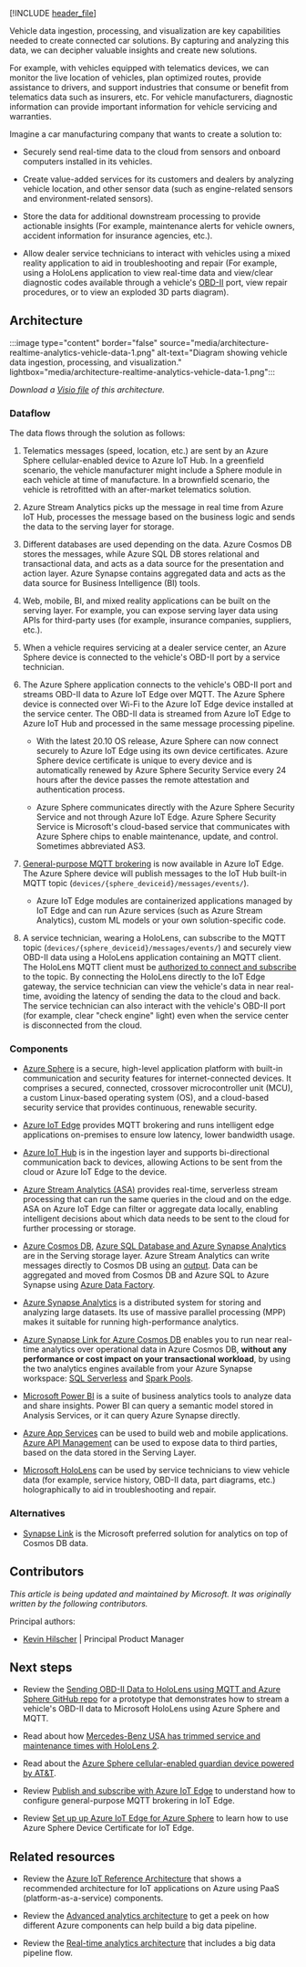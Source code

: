 [!INCLUDE [header_file](../../../includes/sol-idea-header.md)]

Vehicle data ingestion, processing, and visualization are key capabilities needed to create connected car solutions. By capturing and analyzing this data, we can decipher valuable insights and create new solutions.

For example, with vehicles equipped with telematics devices, we can monitor the live location of vehicles, plan optimized routes, provide assistance to drivers, and support industries that consume or benefit from telematics data such as insurers, etc. For vehicle manufacturers, diagnostic information can provide important information for vehicle servicing and warranties.

Imagine a car manufacturing company that wants to create a solution to:

- Securely send real-time data to the cloud from sensors and onboard computers installed in its vehicles.

- Create value-added services for its customers and dealers by analyzing vehicle location, and other sensor data (such as engine-related sensors and environment-related sensors).

- Store the data for additional downstream processing to provide actionable insights (For example, maintenance alerts for vehicle owners, accident information for insurance agencies, etc.).

- Allow dealer service technicians to interact with vehicles using a mixed reality application to aid in troubleshooting and repair (For example, using a HoloLens application to view real-time data and view/clear diagnostic codes available through a vehicle's
    [OBD-II](https://wikipedia.org/wiki/On-board_diagnostics) port, view repair procedures, or to view an exploded 3D parts diagram).

## Architecture

:::image type="content" border="false" source="media/architecture-realtime-analytics-vehicle-data-1.png" alt-text="Diagram showing vehicle data ingestion, processing, and visualization." lightbox="media/architecture-realtime-analytics-vehicle-data-1.png":::

*Download a [Visio file](https://arch-center.azureedge.net/architecture-realtime-analytics-vehicle-data.vsdx) of this architecture.*

### Dataflow

The data flows through the solution as follows:

1.  Telematics messages (speed, location, etc.) are sent by an Azure Sphere cellular-enabled device to Azure IoT Hub. In a greenfield scenario, the vehicle manufacturer might include a Sphere module in each vehicle at time of manufacture. In a brownfield scenario, the vehicle is retrofitted with an after-market telematics solution.

1. Azure Stream Analytics picks up the message in real time from Azure IoT Hub, processes the message based on the business logic and sends the data to the serving layer for storage.

1. Different databases are used depending on the data. Azure Cosmos DB stores the messages, while Azure SQL DB stores relational and transactional data, and acts as a data source for the presentation and action layer. Azure Synapse contains aggregated data and acts as the data source for Business Intelligence (BI) tools.

1. Web, mobile, BI, and mixed reality applications can be built on the serving layer. For example, you can expose serving layer data using APIs for third-party uses (for example, insurance companies, suppliers, etc.).

1. When a vehicle requires servicing at a dealer service center, an Azure Sphere device is connected to the vehicle's OBD-II port by a service technician.

1. The Azure Sphere application connects to the vehicle's OBD-II port and streams OBD-II data to Azure IoT Edge over MQTT. The Azure Sphere device is connected over Wi-Fi to the Azure IoT Edge device installed at the service center. The OBD-II data is streamed from Azure IoT Edge to Azure IoT Hub and processed in the same message processing pipeline.

    - With the latest 20.10 OS release, Azure Sphere can now connect securely to Azure IoT Edge using its own device certificates. Azure Sphere device certificate is unique to every device and is automatically renewed by Azure Sphere Security Service every 24 hours after the device passes the remote attestation and authentication process.

    - Azure Sphere communicates directly with the Azure Sphere Security Service and not through Azure IoT Edge. Azure Sphere Security Service is Microsoft's cloud-based service that communicates with Azure Sphere chips to enable maintenance, update, and control. Sometimes abbreviated AS3.

1. [General-purpose MQTT brokering](/azure/iot-edge/iot-edge-runtime?view=iotedge-2020-11#using-the-mqtt-broker) is now available in Azure IoT Edge. The Azure Sphere device will publish messages to the IoT Hub built-in MQTT topic (`devices/{sphere_deviceid}/messages/events/`).

    - Azure IoT Edge modules are containerized applications managed by IoT Edge and can run Azure services (such as Azure Stream Analytics), custom ML models or your own solution-specific code.

1. A service technician, wearing a HoloLens, can subscribe to the MQTT topic (`devices/{sphere_deviceid}/messages/events/`) and securely view OBD-II data using a HoloLens application containing an MQTT client. The HoloLens MQTT client must be [authorized to connect and subscribe](/azure/iot-edge/how-to-publish-subscribe?view=iotedge-2020-11#authorization) to the topic. By connecting the HoloLens directly to the IoT Edge gateway, the service technician can view the vehicle's data in near real-time, avoiding the latency of sending the data to the cloud and back. The service technician can also interact with the vehicle's OBD-II port (for example, clear "check engine"
    light) even when the service center is disconnected from the cloud.

### Components

- [Azure Sphere](https://azure.microsoft.com/services/azure-sphere) is a secure, high-level application platform with built-in communication and security features for internet-connected devices. It comprises a secured, connected, crossover microcontroller unit (MCU), a custom Linux-based operating system (OS), and a cloud-based security service that provides continuous, renewable security.

- [Azure IoT Edge](https://azure.microsoft.com/services/iot-edge) provides MQTT brokering and runs intelligent edge applications on-premises to ensure low latency, lower bandwidth usage.

- [Azure IoT Hub](https://azure.microsoft.com/services/iot-hub) is in the ingestion layer and supports bi-directional communication back to devices, allowing Actions to be sent from the cloud or Azure IoT Edge to the device.

- [Azure Stream Analytics (ASA)](https://azure.microsoft.com/services/stream-analytics) provides real-time, serverless stream processing that can run the same queries in the cloud and on the edge. ASA on Azure IoT Edge can filter or aggregate data locally, enabling intelligent decisions about which data needs to be sent to the cloud for further processing or storage.

- [Azure Cosmos DB](https://azure.microsoft.com/services/cosmos-db), [Azure SQL Database and Azure Synapse Analytics](https://azure.microsoft.com/services/azure-sql/) are in the Serving storage layer. Azure Stream Analytics can write messages directly to Cosmos DB using an
    [output](/azure/stream-analytics/stream-analytics-define-outputs). Data can be aggregated and moved from Cosmos DB and Azure SQL to Azure Synapse using [Azure Data Factory](/azure/data-factory/).

- [Azure Synapse Analytics](https://azure.microsoft.com/services/synapse-analytics/) is a distributed system for storing and analyzing large datasets. Its use of massive parallel processing (MPP) makes it suitable for running high-performance analytics.

- [Azure Synapse Link for Azure Cosmos DB](/azure/cosmos-db/synapse-link) enables you to run near real-time analytics over operational data in Azure Cosmos DB, **without any performance or cost impact on your transactional workload**, by using the two analytics engines available from your Azure Synapse workspace: [SQL Serverless](/azure/synapse-analytics/sql/on-demand-workspace-overview) and [Spark Pools](/azure/synapse-analytics/spark/apache-spark-overview).

- [Microsoft Power BI](https://powerbi.microsoft.com/) is a suite of business analytics tools to analyze data and share insights. Power BI can query a semantic model stored in Analysis Services, or it can query Azure Synapse directly.

- [Azure App Services](https://azure.microsoft.com/services/app-service) can be used to build web and mobile applications. [Azure API Management](https://azure.microsoft.com/services/api-management) can be used to expose data to third parties, based on the data stored in the Serving Layer.

- [Microsoft HoloLens](https://www.microsoft.com/hololens) can be used by service technicians to view vehicle data (for example, service history, OBD-II data, part diagrams, etc.) holographically to aid in troubleshooting and repair.

### Alternatives

- [Synapse Link](/azure/cosmos-db/synapse-link) is the Microsoft preferred solution for analytics on top of Cosmos DB data.

## Contributors

*This article is being updated and maintained by Microsoft. It was originally written by the following contributors.*

Principal authors:

* [Kevin Hilscher](https://ca.linkedin.com/in/kevinhilscher) | Principal Product Manager

## Next steps

- Review the [Sending OBD-II Data to HoloLens using MQTT and Azure Sphere GitHub repo](https://github.com/mixedrealityiot/OBD-II_MQTT_HoloLens/blob/master/README.md) for a prototype that demonstrates how to stream a vehicle's OBD-II data to Microsoft HoloLens using Azure Sphere and MQTT.

- Read about how [Mercedes-Benz USA has trimmed service and maintenance times with HoloLens 2](https://news.microsoft.com/transform/vroom-with-a-view-hololens-2-powers-faster-fixes-mercedes-benz-usa).

- Read about the [Azure Sphere cellular-enabled guardian device powered by AT&T](https://azure.microsoft.com/blog/attpowered-guardian-device-with-azure-sphere-enables-highly-secured-simple-and-scalable-connectivity-from-anywhere).

- Review [Publish and subscribe with Azure IoT Edge](/azure/iot-edge/how-to-publish-subscribe?view=iotedge-2020-11) to understand how to configure general-purpose MQTT brokering in IoT Edge.

- Review [Set up up Azure IoT Edge for Azure Sphere](/azure-sphere/app-development/setup-iot-edge) to learn how to use Azure Sphere Device Certificate for IoT Edge.

## Related resources

- Review the [Azure IoT Reference Architecture](../../reference-architectures/iot.yml) that shows a recommended architecture for IoT applications on Azure using PaaS (platform-as-a-service) components.

- Review the [Advanced analytics architecture](/azure/architecture/solution-ideas/articles/advanced-analytics-on-big-data) to get a peek on how different Azure components can help build a big data pipeline.

- Review the [Real-time analytics architecture](/azure/architecture/solution-ideas/articles/real-time-analytics) that includes a big data pipeline flow.
